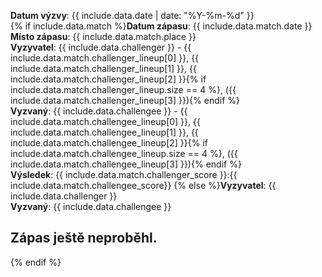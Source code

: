 **Datum výzvy**: {{ include.data.date | date: "%Y-%m-%d" }}  
{% if include.data.match %}**Datum zápasu**: {{ include.data.match.date }}  
**Místo zápasu**: {{ include.data.match.place }}  
**Vyzyvatel**: {{ include.data.challenger }} - 
{{ include.data.match.challenger_lineup[0] }},
{{ include.data.match.challenger_lineup[1] }},
{{ include.data.match.challenger_lineup[2] }}{% if include.data.match.challenger_lineup.size == 4 %},
({{ include.data.match.challenger_lineup[3] }}){% endif %}  
**Vyzvaný**: {{ include.data.challengee }} - 
{{ include.data.match.challengee_lineup[0] }},
{{ include.data.match.challengee_lineup[1] }},
{{ include.data.match.challengee_lineup[2] }}{% if include.data.match.challengee_lineup.size == 4 %},
({{ include.data.match.challengee_lineup[3] }}){% endif %}  
**Výsledek**: {{ include.data.match.challenger_score }}:{{ include.data.match.challengee_score}}
{% else %}**Vyzyvatel**: {{ include.data.challenger }}  
**Vyzvaný**: {{ include.data.challengee }}

## Zápas ještě neproběhl.
{% endif %}
